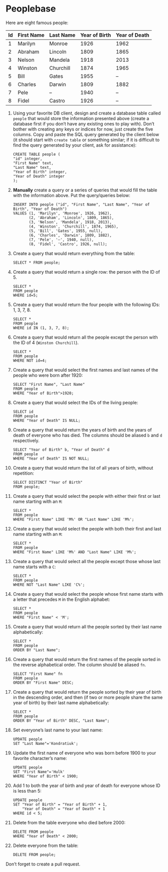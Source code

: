 # Peoplebase

Here are eight famous people: 

| Id | First Name | Last Name | Year of Birth | Year of Death |
|----|------------|-----------|---------------|---------------|
| 1  | Marilyn    | Monroe    | 1926          | 1962          |
| 2  | Abraham    | Lincoln   | 1809          | 1865          |
| 3  | Nelson     | Mandela   | 1918          | 2013          |
| 4  | Winston    | Churchill | 1874          | 1965          |
| 5  | Bill       | Gates     | 1955          | –             |
| 6  | Charles    | Darwin    | 1809          | 1882          |
| 7  | Pele       | –         | 1940          | –             |
| 8  | Fidel      | Castro    | 1926          | –             |

1. Using your favorite DB client, design and create a database table called `people` that would store the information presented above (create a database first if you don’t have any existing ones to play with). Don’t bother with creating any keys or indices for now, just create the five columns. Copy and paste the SQL query generated by the client below (it should start with `create table` or something similar; if it is difficult to find the query generated by your client, ask for assistance):

    ```postgresql
    CREATE TABLE people (
    "id" integer,
    "First Name" text,
    "Last Name" text,
    "Year of Birth" integer,
    "Year of Death" integer
    );
    ```

2. **Manually** create a query or a series of queries that would fill the table with the information above. Put the query/queries below:

    ```postgresql
    INSERT INTO people ("id", "First Name", "Last Name", "Year of Birth", "Year of Death")
    VALUES (1, 'Marilyn', 'Monroe', 1926, 1962),
           (2, 'Abraham', 'Lincoln', 1809, 1865),
           (3, 'Nelson', 'Mandela', 1918, 2013),
           (4, 'Winston', 'Churchill', 1874, 1965),
           (5, 'Bill', 'Gates', 1955, null),
           (6, 'Charles', 'Darwin', 1809, 1882),
           (7, 'Pele', '–', 1940, null),
           (8, 'Fidel', 'Castro', 1926, null);
    ```

3. Create a query that would return everything from the table:

    ```postgresql
    SELECT * FROM people;
    ```
    
4. Create a query that would return a single row: the person with the ID of 5.

    ```postgresql
    SELECT *
    FROM people
    WHERE id=5;
    ```

5. Create a query that would return the four people with the following IDs: 1, 3, 7, 8.

    ```postgresql
    SELECT *
    FROM people
    WHERE id IN (1, 3, 7, 8);
    ```

6. Create a query that would return all the people except the person with the ID of 4 (`Winston Churchill`).

    ```postgresql
    SELECT *
    FROM people
    WHERE NOT id=4;
    ```

7. Create a query that would select the first names and last names of the people who were born after 1920:

    ```postgresql
    SELECT "First Name", "Last Name"
    FROM people
    WHERE "Year of Birth">1920;
    ```
    
8. Create a query that would select the IDs of the living people:

    ```postgresql
    SELECT id
    FROM people
    WHERE "Year of Death" IS NULL;
    ```
    
9. Create a query that would return the years of birth and the years of death of everyone who has died. The columns should be aliased `b` and `d` respectively.

    ```postgresql
    SELECT "Year of Birth" b, "Year of Death" d
    FROM people
    WHERE "Year of Death" IS NOT NULL;
    ```
    
10. Create a query that would return the list of all years of birth, without repetition:

    ```postgresql
    SELECT DISTINCT "Year of Birth"
    FROM people;
    ```

11. Create a query that would select the people with either their first or last name starting with an `M`:

    ```postgresql
    SELECT *
    FROM people
    WHERE "First Name" LIKE 'M%' OR "Last Name" LIKE 'M%';
    ```

12. Create a query that would select the people with both their first and last name starting with an `M`:

    ```postgresql
    SELECT *
    FROM people
    WHERE "First Name" LIKE 'M%' AND "Last Name" LIKE 'M%';
    ```
    
13. Create a query that would select all the people except those whose last name starts with a `C`:

    ```postgresql
    SELECT *
    FROM people
    WHERE NOT "Last Name" LIKE 'C%';
    ```
    
14. Create a query that would select the people whose first name starts with a letter that precedes `M` in the English alphabet:

    ```postgresql
    SELECT *
    FROM people
    WHERE "First Name" < 'M';
    ```
    
15. Create a query that would return all the people sorted by their last name alphabetically:

    ```postgresql
    SELECT *
    FROM people
    ORDER BY "Last Name";
    ```

16. Create a query that would return the first names of the people sorted in the reverse alphabetical order. The column should be aliased `fn`.

    ```postgresql
    SELECT "First Name" fn
    FROM people
    ORDER BY "First Name" DESC;
    ```

17. Create a query that would return the people sorted by their year of birth in the descending order, and then (if two or more people share the same year of birth) by their last name alphabetically:

    ```postgresql
    SELECT *
    FROM people
    ORDER BY "Year of Birth" DESC, "Last Name";
    ```
    
18. Set everyone’s last name to your last name:

    ```postgresql
    UPDATE people
    SET "Last Name"='Kondratiuk';
    ```
    
19. Update the first name of everyone who was born before 1900 to your favorite character’s name:

    ```postgresql
    UPDATE people
    SET "First Name"='Hulk'
    WHERE "Year of Birth" < 1900;
    ```
    
20. Add 1 to both the year of birth and year of death for everyone whose ID is less than 5:

    ```postgresql
    UPDATE people
    SET "Year of Birth" = "Year of Birth" + 1,
        "Year of Death" = "Year of Death" + 1
    WHERE id < 5;
    ```

21. Delete from the table everyone who died before 2000:

    ```postgresql
    DELETE FROM people
    WHERE "Year of Death" < 2000;
    ```

22. Delete everyone from the table:

    ```postgresql
    DELETE FROM people;
    ```
    
Don’t forget to create a pull request.
